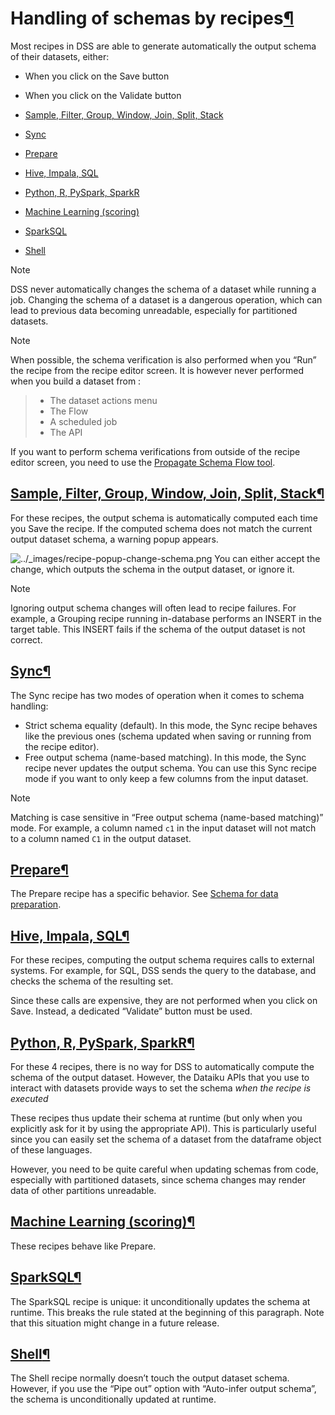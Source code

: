 Handling of schemas by recipes[¶](#handling-of-schemas-by-recipes "Permalink to this heading")
==============================================================================================


Most recipes in DSS are able to generate automatically the output schema of their datasets, either:


* When you click on the Save button
* When you click on the Validate button



* [Sample, Filter, Group, Window, Join, Split, Stack](#sample-filter-group-window-join-split-stack)
* [Sync](#sync)
* [Prepare](#prepare)
* [Hive, Impala, SQL](#hive-impala-sql)
* [Python, R, PySpark, SparkR](#python-r-pyspark-sparkr)
* [Machine Learning (scoring)](#machine-learning-scoring)
* [SparkSQL](#sparksql)
* [Shell](#shell)




Note


DSS never automatically changes the schema of a dataset while running a job. Changing the schema of a dataset is a dangerous operation, which can lead to previous data becoming unreadable, especially for partitioned datasets.




Note


When possible, the schema verification is also performed when you “Run” the recipe from the recipe editor screen. It is however never performed when you build a dataset from :



> * The dataset actions menu
> * The Flow
> * A scheduled job
> * The API


If you want to perform schema verifications from outside of the recipe editor screen, you need to use the [Propagate Schema Flow tool](../flow/building-datasets.html).




[Sample, Filter, Group, Window, Join, Split, Stack](#id1)[¶](#sample-filter-group-window-join-split-stack "Permalink to this heading")
--------------------------------------------------------------------------------------------------------------------------------------


For these recipes, the output schema is automatically computed each time you Save the recipe. If the computed schema does not match the current output dataset schema, a warning popup appears.


![../_images/recipe-popup-change-schema.png](../_images/recipe-popup-change-schema.png)
You can either accept the change, which outputs the schema in the output dataset, or ignore it.



Note


Ignoring output schema changes will often lead to recipe failures. For example, a Grouping recipe running in\-database performs an INSERT in the target table. This INSERT fails if the schema of the output dataset is not correct.





[Sync](#id2)[¶](#sync "Permalink to this heading")
--------------------------------------------------


The Sync recipe has two modes of operation when it comes to schema handling:


* Strict schema equality (default). In this mode, the Sync recipe behaves like the previous ones (schema updated when saving or running from the recipe editor).
* Free output schema (name\-based matching). In this mode, the Sync recipe never updates the output schema. You can use this Sync recipe mode if you want to only keep a few columns from the input dataset.



Note



Matching is case sensitive in “Free output schema (name\-based matching)” mode.
For example, a column named `c1` in the input dataset will not match to a column named `C1` in the output dataset.




[Prepare](#id3)[¶](#prepare "Permalink to this heading")
--------------------------------------------------------


The Prepare recipe has a specific behavior. See [Schema for data preparation](data-preparation.html).




[Hive, Impala, SQL](#id4)[¶](#hive-impala-sql "Permalink to this heading")
--------------------------------------------------------------------------


For these recipes, computing the output schema requires calls to external systems. For example, for SQL, DSS sends the query to the database, and checks the schema of the resulting set.


Since these calls are expensive, they are not performed when you click on Save. Instead, a dedicated “Validate” button must be used.




[Python, R, PySpark, SparkR](#id5)[¶](#python-r-pyspark-sparkr "Permalink to this heading")
-------------------------------------------------------------------------------------------


For these 4 recipes, there is no way for DSS to automatically compute the schema of the output dataset. However, the Dataiku APIs that you use to interact with datasets provide ways to set the schema *when the recipe is executed*


These recipes thus update their schema at runtime (but only when you explicitly ask for it by using the appropriate API). This is particularly useful since you can easily set the schema of a dataset from the dataframe object of these languages.


However, you need to be quite careful when updating schemas from code, especially with partitioned datasets, since schema changes may render data of other partitions unreadable.




[Machine Learning (scoring)](#id6)[¶](#machine-learning-scoring "Permalink to this heading")
--------------------------------------------------------------------------------------------


These recipes behave like Prepare.




[SparkSQL](#id7)[¶](#sparksql "Permalink to this heading")
----------------------------------------------------------


The SparkSQL recipe is unique: it unconditionally updates the schema at runtime. This breaks the rule stated at the beginning of this paragraph. Note that this situation might change in a future release.




[Shell](#id8)[¶](#shell "Permalink to this heading")
----------------------------------------------------


The Shell recipe normally doesn’t touch the output dataset schema. However, if you use the “Pipe out” option with “Auto\-infer output schema”, the schema is unconditionally updated at runtime.